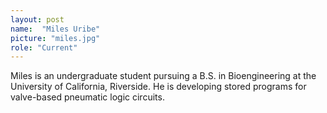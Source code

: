 ```yaml
---
layout: post
name:  "Miles Uribe"
picture: "miles.jpg"
role: "Current"
---
```

Miles is an undergraduate student pursuing a B.S. in Bioengineering at the University of California, Riverside. He is developing stored programs for valve-based pneumatic logic circuits.
<br>
<br>
<br>